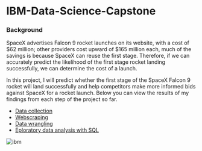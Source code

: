 # IBM-Data-Science-Capstone

### Background
SpaceX advertises Falcon 9 rocket launches on its website, with a cost of $62 million; other providers cost upward of $165 million each, much of the savings is because SpaceX can reuse the first stage. Therefore, if we can accurately predict the likelihood of the first stage rocket landing successfully, we can determine the cost of a launch. 

In this project, I will predict whether the first stage of the SpaceX Falcon 9 rocket will land successfully and help competitors make more informed bids against SpaceX for a rocket launch. Below you can view the results of my findings from each step of the project so far.
- [Data collection](https://github.com/kellibelcher/IBM-Data-Science-Capstone/blob/master/Week%201%20Lab:%20Spacex%20Data%20Collection.ipynb)
- [Webscraping](https://github.com/kellibelcher/IBM-Data-Science-Capstone-2/blob/master/Week%201%20Lab:%20Webscraping.ipynb)
- [Data wrangling](https://github.com/kellibelcher/IBM-Data-Science-Capstone/blob/master/Lab%202:%20Data%20Wrangling.ipynb) 
- [Eploratory data analysis with SQL](https://github.com/kellibelcher/IBM-Data-Science-Capstone/blob/master/Lab%203:%20SQL%20EDA.ipynb)







![ibm](https://media.designrush.com/inspiration_images/134929/conversions/_1512513081_152_ibm-mobile.jpg)

